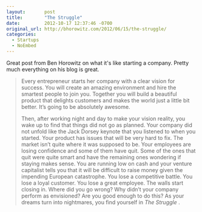 ```yaml
---
layout:       post
title:        "The Struggle"
date:         2012-10-17 12:37:46 -0700
original_url: http://bhorowitz.com/2012/06/15/the-struggle/
categories:
  - Startups
  - NoEmbed
---
```


Great post from Ben Horowitz on what it's like starting a company. Pretty much everything on his blog is great.

 >  
 > 
 >  Every entrepreneur starts her company with a clear vision for success. You will create an amazing environment and hire the smartest people to join you. Together you will build a beautiful product that delights customers and makes the world just a little bit better. It’s going to be absolutely awesome. 
 > 
 >  Then, after working night and day to make your vision reality, you wake up to find that things did not go as planned. Your company did not unfold like the Jack Dorsey keynote that you listened to when you started. Your product has issues that will be very hard to fix. The market isn’t quite where it was supposed to be. Your employees are losing confidence and some of them have quit. Some of the ones that quit were quite smart and have the remaining ones wondering if staying makes sense. You are running low on cash and your venture capitalist tells you that it will be difficult to raise money given the impending European catastrophe. You lose a competitive battle. You lose a loyal customer. You lose a great employee. The walls start closing in. Where did you go wrong? Why didn’t your company perform as envisioned? Are you good enough to do this? As your dreams turn into nightmares, you find yourself in  *The Struggle* . 

